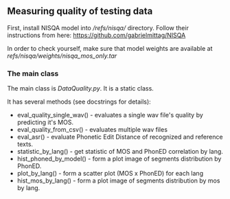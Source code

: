 ## Measuring quality of testing data

First, install NISQA model into */refs/nisqa/* directory. Follow their instructions from here: https://github.com/gabrielmittag/NISQA

In order to check yourself, make sure that model weights are available at *refs/nisqa/weights/nisqa_mos_only.tar*

### The main class
The main class is *DataQuality.py*. It is a static class.

It has several methods (see docstrings for details):
 * eval_quality_single_wav() - evaluates a single wav file's quality by predicting it's MOS.
 * eval_quality_from_csv() - evaluates multiple wav files 
 * eval_asr() - evaluate Phonetic Edit Distance of recognized and reference texts.
 * statistic_by_lang() - get statistic of MOS and PhonED correlation by lang.
 * hist_phoned_by_model() - form a plot image of segments distribution by PhonED. 
 * plot_by_lang() - form a scatter plot (MOS x PhonED) for each lang
 * hist_mos_by_lang() - form a plot image of segments distribution by mos by lang.